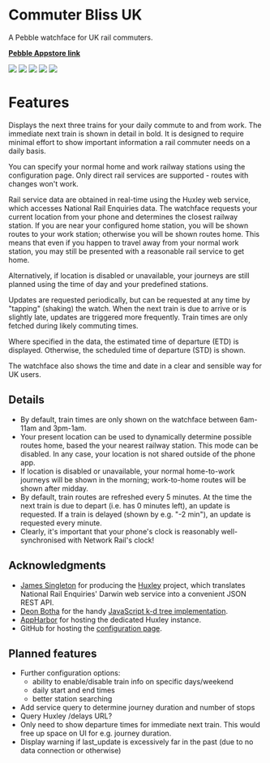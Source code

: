 # Commuter Bliss UK

A Pebble watchface for UK rail commuters.

**[Pebble Appstore link](https://apps.getpebble.com/applications/55de44a8c46b80387c000070)**

<img src="https://assets.getpebble.com/api/file/qWEGWMOBRFynX9nJkvC8/convert?cache=true&fit=crop&w=144&h=168">
<img src="https://assets.getpebble.com/api/file/tOferOmpSle32IXMezvX/convert?cache=true&fit=crop&w=144&h=168">
<img src="https://assets.getpebble.com/api/file/eblbU9hQYiyK0fXHXO1w/convert?cache=true&fit=crop&w=144&h=168">
<img src="https://assets.getpebble.com/api/file/dMGHUVZtQPSANVm83THr/convert?cache=true&fit=crop&w=144&h=168">
<img src="https://assets.getpebble.com/api/file/NRn894ATQbuHOoN4Be7j/convert?cache=true&fit=crop&w=144&h=168">

# Features

Displays the next three trains for your daily commute to and from work. The immediate next train is shown in detail in bold. It is designed to require minimal effort to show important information a rail commuter needs on a daily basis.

You can specify your normal home and work railway stations using the configuration page. Only direct rail services are supported - routes with changes won't work.

Rail service data are obtained in real-time using the Huxley web service, which accesses National Rail Enquiries data. The watchface requests your current location from your phone and determines the closest railway station. If you are near your configured home station, you will be shown routes to your work station; otherwise you will be shown routes home. This means that even if you happen to travel away from your normal work station, you may still be presented with a reasonable rail service to get home.

Alternatively, if location is disabled or unavailable, your journeys are still planned using the time of day and your predefined stations.

Updates are requested periodically, but can be requested at any time by "tapping" (shaking) the watch. When the next train is due to arrive or is slightly late, updates are triggered more frequently. Train times are only fetched during likely commuting times.

Where specified in the data, the estimated time of departure (ETD) is displayed. Otherwise, the scheduled time of departure (STD) is shown.

The watchface also shows the time and date in a clear and sensible way for UK users.

## Details

* By default, train times are only shown on the watchface between 6am-11am and 3pm-1am.
* Your present location can be used to dynamically determine possible routes home, based the your nearest railway station. This mode can be disabled. In any case, your location is not shared outside of the phone app.
* If location is disabled or unavailable, your normal home-to-work journeys will be shown in the morning; work-to-home routes will be shown after midday.
* By default, train routes are refreshed every 5 minutes. At the time the next train is due to depart (i.e. has 0 minutes left), an update is requested. If a train is delayed (shown by e.g. "-2 min"), an update is requested every minute.
* Clearly, it's important that your phone's clock is reasonably well-synchronised with Network Rail's clock!

## Acknowledgments

* [James Singleton](https:unop.uk/) for producing the [Huxley](https:github.com/jpsingleton/Huxley) project, which translates National Rail Enquiries' Darwin web service into a convenient JSON REST API.
* [Deon Botha](http://www.dbotha.com/) for the handy [JavaScript k-d tree implementation](https:github.com/dbotha/Javascript-k-d-tree).
* [AppHarbor](https://appharbor.com/) for hosting the dedicated Huxley instance.
* GitHub for hosting the [configuration page](http://stevenblair.github.io/commuter-bliss-uk/).

## Planned features

* Further configuration options:
  - ability to enable/disable train info on specific days/weekend
  - daily start and end times
  - better station searching
* Add service query to determine journey duration and number of stops
* Query Huxley /delays URL?
* Only need to show departure times for immediate next train. This would free up space on UI for e.g. journey duration.
* Display warning if last_update is excessively far in the past (due to no data connection or otherwise)

